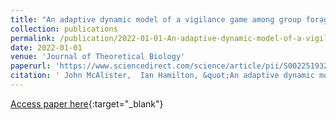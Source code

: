 ```yaml
---
title: "An adaptive dynamic model of a vigilance game among group foragers"
collection: publications
permalink: /publication/2022-01-01-An-adaptive-dynamic-model-of-a-vigilance-game-among-group-foragers
date: 2022-01-01
venue: 'Journal of Theoretical Biology'
paperurl: 'https://www.sciencedirect.com/science/article/pii/S0022519322000285'
citation: ' John McAlister,  Ian Hamilton, &quot;An adaptive dynamic model of a vigilance game among group foragers.&quot; Journal of Theoretical Biology, 2022.'
---
```

[Access paper here](https://www.sciencedirect.com/science/article/pii/S0022519322000285){:target="_blank"}
